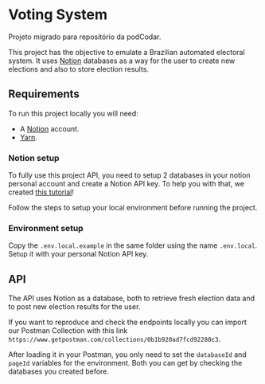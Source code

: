 # Voting System

Projeto migrado para repositório da podCodar. 

This project has the objective to emulate a Brazilian automated electoral system. It uses [Notion](https://www.notion.so/) databases
as a way for the user to create new elections and also to store election results.

## Requirements

To run this project locally you will need:

- A [Notion](https://www.notion.so/) account.
- [Yarn](https://yarnpkg.com/).

### Notion setup

To fully use this project API, you need to setup 2 databases in your notion personal account and create a Notion API key.
To help you with that, we created [this tutorial](https://www.notion.so/podcodar/Docs-7e84b843b0ee496d8f4bf3e59683072a)!

Follow the steps to setup your local environment before running the project.

### Environment setup

Copy the `.env.local.example` in the same folder using the name `.env.local`. Setup it with your personal
Notion API key.

## API

The API uses Notion as a database, both to retrieve fresh election data and to post new election results for the user.

If you want to reproduce and check the endpoints locally you can import our Postman Collection
with this link `https://www.getpostman.com/collections/0b1b920ad7fcd92280c3`.

After loading it in your Postman, you only need to set the `databaseId` and `pageId` variables
for the environment. Both you can get by checking the databases you created before.
